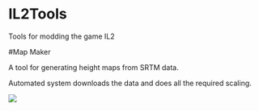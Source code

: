 # IL2Tools
Tools for modding the game IL2 

#Map Maker

A tool for generating height maps from SRTM data.

Automated system downloads the data and does all the required scaling.

![](https://github.com/PaulBlythe/IL2Tools/blob/master/MapMaker/Screenshots/Desktop%20Screenshot%202019.11.23%20-%2015.11.33.57.png)

